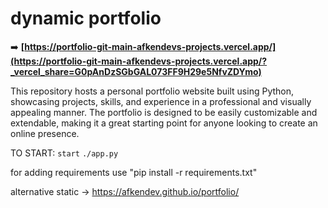 # dynamic portfolio

➡️ **[https://portfolio-git-main-afkendevs-projects.vercel.app/](https://portfolio-git-main-afkendevs-projects.vercel.app/?_vercel_share=G0pAnDzSGbGAL073FF9H29e5NfvZDYmo)**

This repository hosts a personal portfolio website built using Python, showcasing projects, skills, and experience in a professional and visually appealing manner. The portfolio is designed to be easily customizable and extendable, making it a great starting point for anyone looking to create an online presence.

TO START:
`start`
`./app.py`

for adding requirements use "pip install -r requirements.txt"

alternative static -> https://afkendev.github.io/portfolio/
